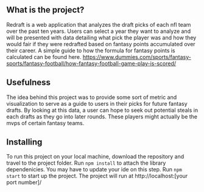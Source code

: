 ## What is the project?
Redraft is a web application that analyzes the draft picks of each nfl team over the past ten years. Users can select a year they want to analyze and will be presented with data detailing what pick the player was and how they would fair if they were redrafted based on fantasy points accumulated over their career. 
A simple guide to how the formula for fantasy points is calculated can be found here.
https://www.dummies.com/sports/fantasy-sports/fantasy-football/how-fantasy-football-game-play-is-scored/ 

## Usefulness
The idea behind this project was to provide some sort of metric and visualization to serve as a guide to users in their picks for future fantasy drafts. By looking at this data, a user can hope to seek out potential steals in each drafts as they go into later rounds. These players might actually be the mvps of certain fantasy teams.

## Installing
To run this project on your local machine, download the repository and travel to the project folder.
Run ```npm install``` to attach the library dependenicies. You may have to update your ide on this step.
Run ```npm start``` to start up the project.
The project will run at http://localhost:[your port number]/
